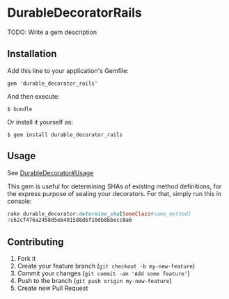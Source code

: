 # DurableDecoratorRails

TODO: Write a gem description

## Installation

Add this line to your application's Gemfile:

    gem 'durable_decorator_rails'

And then execute:

    $ bundle

Or install it yourself as:

    $ gem install durable_decorator_rails

## Usage

See [DurableDecorator#Usage](https://github.com/jumph4x/durable_decorator#usage)

This gem is useful for determining SHAs of existing method definitions, for the express purpose of sealing your decorators. For that, simply run this in console:

```rake
rake durable_decorator:determine_sha[SomeClazz#some_method]
7c62cf476a2458d5eb401588d6f10db8bbecc8a6
```

## Contributing

1. Fork it
2. Create your feature branch (`git checkout -b my-new-feature`)
3. Commit your changes (`git commit -am 'Add some feature'`)
4. Push to the branch (`git push origin my-new-feature`)
5. Create new Pull Request
